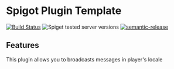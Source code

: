 # Spigot Plugin Template

[![Build Status](https://github.com/Nasgar-Network/Announcer/workflows/Build/badge.svg)](../../actions?query=workflow%3ABuild)
![Spiget tested server versions](https://img.shields.io/badge/tested%20versions-1.8--1.18-blue)
[![semantic-release](https://img.shields.io/badge/%20%20%F0%9F%93%A6%F0%9F%9A%80-semantic--release-e10079.svg)](https://github.com/semantic-release/semantic-release)

## Features
This plugin allows you to broadcasts messages in player's locale
